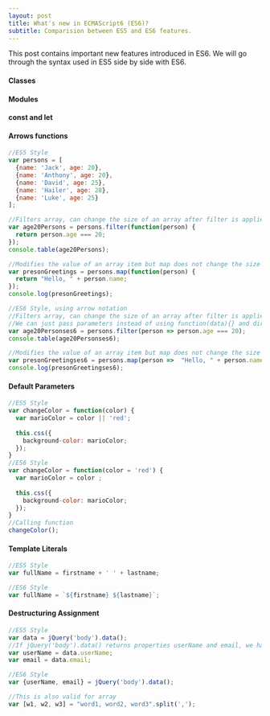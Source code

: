 ```yaml
---
layout: post
title: What's new in ECMAScript6 (ES6)?
subtitle: Comparision between ES5 and ES6 features.
---
```


This post contains important new features introduced in ES6. We will go through the syntax used in ES5 side by side with ES6.

#### Classes

#### Modules

#### const and let 

#### Arrows functions
```javascript
//ES5 Style
var persons = [
  {name: 'Jack', age: 20},
  {name: 'Anthony', age: 20},
  {name: 'David', age: 25},
  {name: 'Hailer', age: 28},
  {name: 'Luke', age: 25}
];

//Filters array, can change the size of an array after filter is applied.
var age20Persons = persons.filter(function(person) {
  return person.age === 20;
});
console.table(age20Persons);

//Modifies the value of an array item but map does not change the size of an array.
var presonGreetings = persons.map(function(person) {
  return "Hello, " + person.name;
});
console.log(presonGreetings);

//ES6 Style, using arrow notation
//Filters array, can change the size of an array after filter is applied.
//We can just pass parameters instead of using function(data){} and direclty return value without usind return statement.
var age20Personses6 = persons.filter(person => person.age === 20);
console.table(age20Personses6);

//Modifies the value of an array item but map does not change the size of an array.
var presonGreetingses6 = persons.map(person =>  "Hello, " + person.name);
console.log(presonGreetingses6);
```

#### Default Parameters

```javascript
//ES5 Style
var changeColor = function(color) {
  var marioColor = color || 'red';
  
  this.css({
    background-color: marioColor;
  });
}
//ES6 Style
var changeColor = function(color = 'red') {
  var marioColor = color ;
  
  this.css({
    background-color: marioColor;
  });
}
//Calling function
changeColor();
```

#### Template Literals

```javascript
//ES5 Style
var fullName = firstname + ' ' + lastname;

//ES6 Style
var fullName = `${firstname} ${lastname}`;
```

#### Destructuring Assignment

```javascript
//ES5 Style
var data = jQuery('body').data();
//If jQuery('body').data() returns properties userName and email, we have to destructure in following way
var userName = data.userName;
var email = data.email;

//ES6 Style
var {userName, email} = jQuery('body').data();

//This is also valid for array
var [w1, w2, w3] = "word1, word2, word3".split(',');
```
